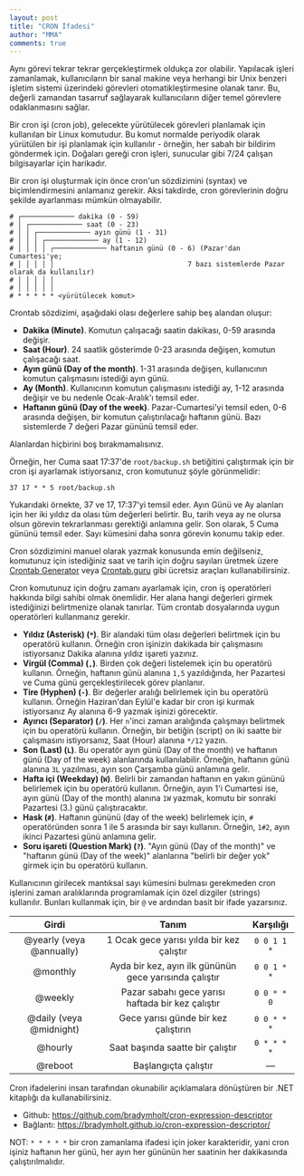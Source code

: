 ```yaml
---
layout: post
title: "CRON İfadesi"
author: "MMA"
comments: true
---
```


Aynı görevi tekrar tekrar gerçekleştirmek oldukça zor olabilir. Yapılacak işleri zamanlamak, kullanıcıların bir sanal makine veya herhangi bir Unix benzeri işletim sistemi üzerindeki görevleri otomatikleştirmesine olanak tanır. Bu, değerli zamandan tasarruf sağlayarak kullanıcıların diğer temel görevlere odaklanmasını sağlar.

Bir cron işi (cron job), gelecekte yürütülecek görevleri planlamak için kullanılan bir Linux komutudur. Bu komut normalde periyodik olarak yürütülen bir işi planlamak için kullanılır - örneğin, her sabah bir bildirim göndermek için. Doğaları gereği cron işleri, sunucular gibi 7/24 çalışan bilgisayarlar için harikadır.


Bir cron işi oluşturmak için önce cron'un sözdizimini (syntax) ve biçimlendirmesini anlamanız gerekir. Aksi takdirde, cron görevlerinin doğru şekilde ayarlanması mümkün olmayabilir.

```
# ┌───────────── dakika (0 - 59)
# │ ┌───────────── saat (0 - 23)
# │ │ ┌───────────── ayın günü (1 - 31)
# │ │ │ ┌───────────── ay (1 - 12)
# │ │ │ │ ┌───────────── haftanın günü (0 - 6) (Pazar'dan Cumartesi'ye;
# │ │ │ │ │                                 7 bazı sistemlerde Pazar olarak da kullanılır) 
# │ │ │ │ │
# │ │ │ │ │
# * * * * * <yürütülecek komut>
```

Crontab sözdizimi, aşağıdaki olası değerlere sahip beş alandan oluşur:
* **Dakika (Minute)**. Komutun çalışacağı saatin dakikası, 0-59 arasında değişir.
* **Saat (Hour)**. 24 saatlik gösterimde 0-23 arasında değişen, komutun çalışacağı saat.
* **Ayın günü (Day of the month)**. 1-31 arasında değişen, kullanıcının komutun çalışmasını istediği ayın günü.
* **Ay (Month)**. Kullanıcının komutun çalışmasını istediği ay, 1-12 arasında değişir ve bu nedenle Ocak-Aralık'ı temsil eder.
* **Haftanın günü (Day of the week)**. Pazar-Cumartesi'yi temsil eden, 0-6 arasında değişen, bir komutun çalıştırılacağı haftanın günü. Bazı sistemlerde 7 değeri Pazar gününü temsil eder.

Alanlardan hiçbirini boş bırakmamalısınız.

Örneğin, her Cuma saat 17:37'de `root/backup.sh` betiğitini çalıştırmak için bir cron işi ayarlamak istiyorsanız, cron komutunuz şöyle görünmelidir:

```
37 17 * * 5 root/backup.sh
```

Yukarıdaki örnekte, 37 ve 17, 17:37'yi temsil eder. Ayın Günü ve Ay alanları için her iki yıldız da olası tüm değerleri belirtir. Bu, tarih veya ay ne olursa olsun görevin tekrarlanması gerektiği anlamına gelir. Son olarak, 5 Cuma gününü temsil eder. Sayı kümesini daha sonra görevin konumu takip eder.

Cron sözdizimini manuel olarak yazmak konusunda emin değilseniz, komutunuz için istediğiniz saat ve tarih için doğru sayıları üretmek üzere [Crontab Generator](https://crontab-generator.org/) veya [Crontab.guru](https://crontab.guru/) gibi ücretsiz araçları kullanabilirsiniz.

Cron komutunuz için doğru zamanı ayarlamak için, cron iş operatörleri hakkında bilgi sahibi olmak önemlidir. Her alana hangi değerleri girmek istediğinizi belirtmenize olanak tanırlar. Tüm crontab dosyalarında uygun operatörleri kullanmanız gerekir.

* **Yıldız (Asterisk) (`*`)**. Bir alandaki tüm olası değerleri belirtmek için bu operatörü kullanın. Örneğin cron işinizin dakikada bir çalışmasını istiyorsanız Dakika alanına yıldız işareti yazınız.
* **Virgül (Comma) (`,`)**. Birden çok değeri listelemek için bu operatörü kullanın. Örneğin, haftanın günü alanına `1,5` yazıldığında, her Pazartesi ve Cuma günü gerçekleştirilecek görev planlanır.
* **Tire (Hyphen) (`-`)**. Bir değerler aralığı belirlemek için bu operatörü kullanın. Örneğin Haziran'dan Eylül'e kadar bir cron işi kurmak istiyorsanız Ay alanına 6-9 yazmak işinizi görecektir.
* **Ayırıcı (Separator) (`/`)**. Her `n`'inci zaman aralığında çalışmayı belirtmek için bu operatörü kullanın. Örneğin, bir betiğin (script) on iki saatte bir çalışmasını istiyorsanız, Saat (Hour) alanına `*/12` yazın.
* **Son (Last) (`L`)**. Bu operatör ayın günü (Day of the month) ve haftanın günü (Day of the week) alanlarında kullanılabilir. Örneğin, haftanın günü alanına `3L` yazılması, ayın son Çarşamba günü anlamına gelir.
* **Hafta içi (Weekday) (`W`)**. Belirli bir zamandan haftanın en yakın gününü belirlemek için bu operatörü kullanın. Örneğin, ayın 1'i Cumartesi ise, ayın günü (Day of the month) alanına `1W` yazmak, komutu bir sonraki Pazartesi (3.) günü çalıştıracaktır.
* **Hask (`#`)**. Haftanın gününü (day of the week) belirlemek için, `#` operatöründen sonra 1 ile 5 arasında bir sayı kullanın. Örneğin, `1#2`, ayın ikinci Pazartesi günü anlamına gelir. 
* **Soru işareti (Question Mark) (`?`)**. "Ayın günü (Day of the month)" ve "haftanın günü (Day of the week)" alanlarına "belirli bir değer yok" girmek için bu operatörü kullanın.

Kullanıcının girilecek mantıksal sayı kümesini bulması gerekmeden cron işlerini zaman aralıklarında programlamak için özel dizgiler (strings) kullanılır. Bunları kullanmak için, bir `@` ve ardından basit bir ifade yazarsınız.

|         **Girdi**         |                        **Tanım**                       | **Karşılığı** |
|:-------------------------:|:------------------------------------------------------:|:-------------:|
| @yearly (veya @annually)  |        1 Ocak gece yarısı yılda bir kez çalıştır       |  `0 0 1 1 *`  |
|         @monthly          | Ayda bir kez, ayın ilk gününün gece yarısında çalıştır |  `0 0 1 * *`  |
|          @weekly          |    Pazar sabahı gece yarısı haftada bir kez çalıştır   |  `0 0 * * 0`  |
|  @daily (veya @midnight)  |          Gece yarısı günde bir kez çalıştırın          |  `0 0 * * *`  |
|          @hourly          |            Saat başında saatte bir çalıştır            |  `0 * * * *`  |
|          @reboot          |                  Başlangıçta çalıştır                  |       —       |

Cron ifadelerini insan tarafından okunabilir açıklamalara dönüştüren bir .NET kitaplığı da kullanabilirsiniz.
* Github: https://github.com/bradymholt/cron-expression-descriptor
* Bağlantı: https://bradymholt.github.io/cron-expression-descriptor/

NOT: `* * * * *` bir cron zamanlama ifadesi için joker karakteridir, yani cron işiniz haftanın her günü, her ayın her gününün her saatinin her dakikasında çalıştırılmalıdır.
